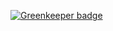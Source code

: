 

[![Greenkeeper badge](https://badges.greenkeeper.io/benchlab/lyndon-linewrap.svg)](https://greenkeeper.io/)